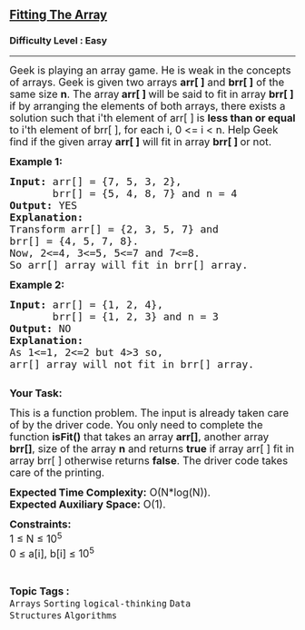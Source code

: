 <h2><a href="https://www.geeksforgeeks.org/problems/fitting-the-array1514/1?page=4&difficulty=Easy&status=unsolved&sortBy=accuracy">Fitting The Array</a></h2><h3>Difficulty Level : Easy</h3><hr><div class="problems_problem_content__Xm_eO"><p><span style="font-size:18px">Geek is playing an array game. He is weak in the concepts of arrays. Geek is given two arrays <strong>arr[ ]</strong> and <strong>brr[ ]</strong> of the same size <strong>n</strong>. The array<strong> arr[ ] </strong>will be said to fit in array <strong>brr[ ] </strong>if by arranging the elements of both arrays, there exists a solution such that&nbsp;i'th element of arr[ ] is <strong>less than or equal</strong> to&nbsp;i'th element of brr[ ], for each i, 0 &lt;= i &lt; n. Help Geek find if the given array <strong>arr[ ]</strong>&nbsp;will&nbsp;fit in array <strong>brr[ ] </strong>or not.</span></p>

<p><strong><span style="font-size:18px">Example 1:</span></strong></p>

<pre><span style="font-size:18px"><strong>Input:</strong> arr[] = {7, 5, 3, 2},</span>
<span style="font-size:18px">       brr[] = {5, 4, 8, 7} and n = 4</span>
<span style="font-size:18px"><strong>Output:</strong> YES</span>
<strong><span style="font-size:18px">Explanation:</span></strong>
<span style="font-size:18px">Transform arr[] = {2, 3, 5, 7} and</span>
<span style="font-size:18px">brr[] = {4, 5, 7, 8}.
Now, 2&lt;=4, 3&lt;=5, 5&lt;=7 and 7&lt;=8.
So arr[] array will</span> <span style="font-size:18px">fit in brr[] array.</span></pre>

<p><strong><span style="font-size:18px">Example 2:</span></strong></p>

<pre><span style="font-size:18px"><strong>Input:</strong> arr[] = {1, 2, 4},
       brr[] = {1, 2, 3} and n = 3 </span>
<span style="font-size:18px"><strong>Output:</strong> NO
<strong>Explanation:</strong> 
As 1&lt;=1, 2&lt;=2 but 4&gt;3 so, 
arr[] array will not</span> <span style="font-size:18px">fit in brr[] array. 
</span>
</pre>

<p><strong><span style="font-size:18px">Your Task:</span></strong></p>

<p><span style="font-size:18px">This is a function problem. The input is already taken care of by the driver code. You only need to complete the function <strong>isFit()</strong> that takes an array <strong>arr[]</strong>,&nbsp;another array <strong>brr[]</strong>, size of the array <strong>n</strong>&nbsp;and returns <strong>true</strong> if array arr[ ] fit in array brr[ ] otherwise returns <strong>false</strong>. The driver code takes care of the printing.</span></p>

<p><span style="font-size:18px"><strong>Expected Time Complexity:</strong> O(N*log(N)).</span><br>
<span style="font-size:18px"><strong>Expected Auxiliary Space:</strong> O(1).</span></p>

<p><strong><span style="font-size:18px">Constraints:</span></strong><br>
<span style="font-size:18px">1 ≤ N ≤ 10<sup>5</sup><br>
0 ≤ a[i], b[i] ≤ 10<sup>5</sup></span></p>
</div><br><p><span style=font-size:18px><strong>Topic Tags : </strong><br><code>Arrays</code>&nbsp;<code>Sorting</code>&nbsp;<code>logical-thinking</code>&nbsp;<code>Data Structures</code>&nbsp;<code>Algorithms</code>&nbsp;